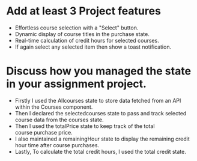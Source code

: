 # Add at least 3 Project features

- Effortless course selection with a "Select" button.
- Dynamic display of course titles in the purchase state.
- Real-time calculation of credit hours for selected courses.
- If again select any selected item then show a toast notification.

# Discuss how you managed the state in your assignment project.
 
- Firstly I  used the Allcourses state to store data fetched from an API within the Courses component.
- Then I declared the selectedcourses state to pass and track selected course data from the courses state.
- Then I used the totalPrice state to keep track of the total course purchase price.
- I also maintained a remainingHour state to display the remaining credit hour time after course purchases.
- Lastly, To calculate the total credit hours, I used the total credit state.